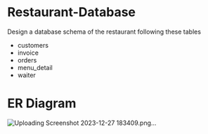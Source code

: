 # Restaurant-Database

Design a database schema of the restaurant following these tables
- customers
- invoice
- orders
- menu_detail
- waiter

# ER Diagram
![Uploading Screenshot 2023-12-27 183409.png…]()
